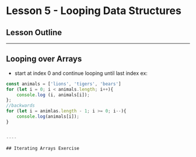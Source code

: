 # Lesson 5 - Looping Data Structures



## Lesson Outline


----

## Looping over Arrays
- start at index 0 and continue looping until last index
ex:
```javascript
const animals = ['lions', 'tigers', 'bears']
for (let i = 0; i < animals.length; i++){
    console.log (i, animals[i]);
};
//backwards
for (let i = animlas.length - 1; i >= 0; i--){
    console.log(animals[i]);
}


----

## Iterating Arrays Exercise

